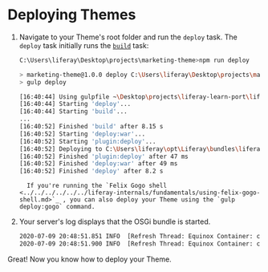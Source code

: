 # Deploying Themes

1. Navigate to your Theme's root folder and run the `deploy` task. The `deploy` task initially runs the [`build`](./building-themes.md) task: 

    ```bash
    C:\Users\liferay\Desktop\projects\marketing-theme>npm run deploy

    > marketing-theme@1.0.0 deploy C:\Users\liferay\Desktop\projects\marketing-theme
    > gulp deploy

    [16:40:44] Using gulpfile ~\Desktop\projects\liferay-learn-port\liferay-t6s3.zip\t6s3-impl\marketing-theme\gulpfile.js
    [16:40:44] Starting 'deploy'...
    [16:40:44] Starting 'build'...
    ...
    [16:40:52] Finished 'build' after 8.15 s
    [16:40:52] Starting 'deploy:war'...
    [16:40:52] Starting 'plugin:deploy'...
    [16:40:52] Deploying to C:\Users\liferay\opt\Liferay\bundles\liferay-ce-portal-tomcat-7.3.2-ga3\liferay-ce-portal-7.3.2-ga3\deploy
    [16:40:52] Finished 'plugin:deploy' after 47 ms
    [16:40:52] Finished 'deploy:war' after 49 ms
    [16:40:52] Finished 'deploy' after 8.2 s
    ```

    ```note::
      If you're running the `Felix Gogo shell <../../../../../../liferay-internals/fundamentals/using-felix-gogo-shell.md>`_ , you can also deploy your Theme using the `gulp deploy:gogo` command.
    ```

1. Your server's log displays that the OSGi bundle is started.

    ```bash
    2020-07-09 20:48:51.851 INFO  [Refresh Thread: Equinox Container: c6476131-cff1-46ee-980b-1ece70fd8fb4][ThemeHotDeployListener:108] 1 theme for marketing-theme is available for use
    2020-07-09 20:48:51.900 INFO  [Refresh Thread: Equinox Container: c6476131-cff1-46ee-980b-1ece70fd8fb4][BundleStartStopLogger:46] STARTED marketing-theme_1.0.0 [1157]
    ```

Great! Now you know how to deploy your Theme.